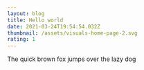 ```yaml
---
layout: blog
title: Hello world
date: 2021-03-24T19:54:54.032Z
thumbnail: /assets/visuals-home-page-2.svg
rating: 1
---
```

The quick brown fox jumps over the lazy dog